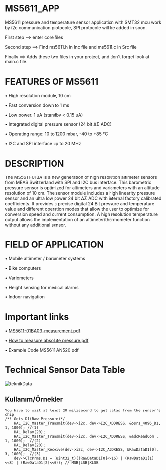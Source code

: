 # MS5611_APP
 MS5611 pressure and temperature sensor application with SMT32 mcu
 work by i2c communication protocole, 
 SPI protocole will be added in soon.

First step ==> enter core files

Second step ==> Find ms5611.h  in Inc file and ms5611.c in Src file

Finally  ==> Adds these two files in your project, and don't forget look at main.c file. 


# FEATURES OF MS5611
• High resolution module, 10 cm

• Fast conversion down to 1 ms

• Low power, 1 µA (standby < 0.15 µA)

• Integrated digital pressure sensor (24 bit ΔΣ ADC)

• Operating range: 10 to 1200 mbar, -40 to +85 °C

• I2C and SPI interface up to 20 MHz



# DESCRIPTION
The MS5611-01BA is a new generation of high resolution altimeter sensors from MEAS Switzerland with SPI and I2C bus interface. 
This barometric pressure sensor is optimized for altimeters and variometers with an
altitude resolution of 10 cm. The sensor module includes a high linearity pressure sensor and an ultra low power
24 bit ΔΣ ADC with internal factory calibrated coefficients. It provides a precise digital 24 Bit pressure and
temperature value and different operation modes that allow the user to optimize for conversion speed and
current consumption. A high resolution temperature output allows the implementation of an
altimeter/thermometer function without any additional sensor.


# FIELD OF APPLICATION
• Mobile altimeter / barometer systems

• Bike computers

• Variometers

• Height sensing for medical alarms

• Indoor navigation


# Important links
•	[MS5611-01BA03-measurement.pdf](https://github.com/YEK-Kayra/MS5611_APP/files/13853362/MS5611-01BA03-measurement.pdf)

• [How to measure absolute pressure.pdf](https://github.com/YEK-Kayra/MS5611_APP/files/13834121/How.to.measure.absolute.pressure.pdf)

• [Example Code MS5611 AN520.pdf](https://github.com/YEK-Kayra/MS5611_APP/files/13853350/Example.Code.MS5611.AN520.pdf)


# Technical Sensor Data Table
![teknikData](https://github.com/YEK-Kayra/MS5611_APP/assets/124110070/77df8082-be08-43d6-8971-a5908d68bc02)



## Kullanım/Örnekler

```
You have to wait at least 20 milisecond to get datas from the sensor's chip
/*! Gets D1(Raw Pressure)*/
	HAL_I2C_Master_Transmit(dev->i2c, dev->I2C_ADDRESS, &osrs_4096_D1, 1, 1000); //(1)
	HAL_Delay(20);
	HAL_I2C_Master_Transmit(dev->i2c, dev->I2C_ADDRESS, &adcReadCom , 1, 1000);	 //(2)
	HAL_Delay(20);
	HAL_I2C_Master_Receive(dev->i2c, dev->I2C_ADDRESS, &RawDataD1[0], 3, 1000);	 //(3)
	dev->ClcPrms.D1 = (uint32_t)((RawDataD1[0]<<16) | (RawDataD1[1]<<8) | (RawDataD1[2]<<0)); // MSB|LSB|XLSB

```

  



